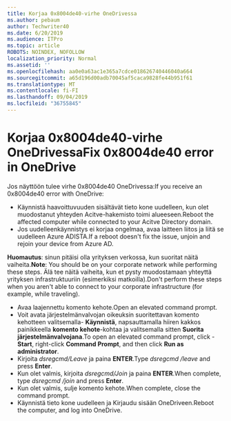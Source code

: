```yaml
---
title: Korjaa 0x8004de40-virhe OneDrivessa
ms.author: pebaum
author: Techwriter40
ms.date: 6/20/2019
ms.audience: ITPro
ms.topic: article
ROBOTS: NOINDEX, NOFOLLOW
localization_priority: Normal
ms.assetid: ''
ms.openlocfilehash: aa0e0a63ac1e365a7cdce018626740446040a664
ms.sourcegitcommit: a65d196d00adb70045af5caca9828fe44b951f61
ms.translationtype: MT
ms.contentlocale: fi-FI
ms.lasthandoff: 09/04/2019
ms.locfileid: "36755845"
---
```

# <a name="fix-0x8004de40-error-in-onedrive"></a><span data-ttu-id="91709-102">Korjaa 0x8004de40-virhe OneDrivessa</span><span class="sxs-lookup"><span data-stu-id="91709-102">Fix 0x8004de40 error in OneDrive</span></span>

<span data-ttu-id="91709-103">Jos näyttöön tulee virhe 0x8004de40 OneDrivessa:</span><span class="sxs-lookup"><span data-stu-id="91709-103">If you receive an 0x8004de40 error with OneDrive:</span></span>

- <span data-ttu-id="91709-104">Käynnistä haavoittuvuuden sisältävät tieto kone uudelleen, kun olet muodostanut yhteyden Acitve-hakemisto toimi alueeseen.</span><span class="sxs-lookup"><span data-stu-id="91709-104">Reboot the affected computer while connected to your Acitve Directory domain.</span></span>
- <span data-ttu-id="91709-105">Jos uudelleenkäynnistys ei korjaa ongelmaa, avaa laitteen liitos ja liitä se uudelleen Azure ADISTA.</span><span class="sxs-lookup"><span data-stu-id="91709-105">If a reboot doesn't fix the issue, unjoin and rejoin your device from Azure AD.</span></span> 

<span data-ttu-id="91709-106">**Huomautus**: sinun pitäisi olla yrityksen verkossa, kun suoritat näitä vaiheita.</span><span class="sxs-lookup"><span data-stu-id="91709-106">**Note**: You should be on your corporate network while performing these steps.</span></span> <span data-ttu-id="91709-107">Älä tee näitä vaiheita, kun et pysty muodostamaan yhteyttä yrityksen infrastruktuuriin (esimerkiksi matkoilla).</span><span class="sxs-lookup"><span data-stu-id="91709-107">Don't perform these steps when you aren't able to connect to your corporate infrastructure (for example, while traveling).</span></span> 

- <span data-ttu-id="91709-108">Avaa laajennettu komento kehote.</span><span class="sxs-lookup"><span data-stu-id="91709-108">Open an elevated command prompt.</span></span> 
- <span data-ttu-id="91709-109">Voit avata järjestelmänvalvojan oikeuksin suoritettavan komento kehotteen valitsemalla- **Käynnistä**, napsauttamalla hiiren kakkos painikkeella **komento kehote**-kohtaa ja valitsemalla sitten **Suorita järjestelmänvalvojana**.</span><span class="sxs-lookup"><span data-stu-id="91709-109">To open an elevated command prompt, click - **Start**, right-click **Command Prompt**, and then click **Run as administrator**.</span></span>
- <span data-ttu-id="91709-110">Kirjoita *dsregcmd/Leave* ja paina **ENTER**.</span><span class="sxs-lookup"><span data-stu-id="91709-110">Type *dsregcmd /leave* and press **Enter**.</span></span>
- <span data-ttu-id="91709-111">Kun olet valmis, kirjoita *dsregcmd/Join* ja paina **ENTER**.</span><span class="sxs-lookup"><span data-stu-id="91709-111">When complete, type *dsregcmd /join* and press **Enter**.</span></span>
- <span data-ttu-id="91709-112">Kun olet valmis, sulje komento kehote.</span><span class="sxs-lookup"><span data-stu-id="91709-112">When complete, close the command prompt.</span></span>
- <span data-ttu-id="91709-113">Käynnistä tieto kone uudelleen ja Kirjaudu sisään OneDriveen.</span><span class="sxs-lookup"><span data-stu-id="91709-113">Reboot the computer, and log into OneDrive.</span></span>
